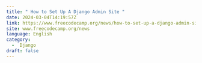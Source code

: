 ```yaml
---
title: " How to Set Up A Django Admin Site "
date: 2024-03-04T14:19:57Z
link: https://www.freecodecamp.org/news/how-to-set-up-a-django-admin-site/?utm_medium=RSS&utm_source=news.12bit.vn
site: www.freecodecamp.org/news
language: English
category:
  -  Django 
draft: false
---
```

